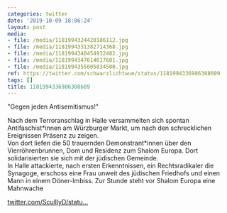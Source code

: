 ```yaml
---
categories: twitter
date: '2019-10-09 18:06:24'
layout: post
media:
- file: /media/1181994324420186112.jpg
- file: /media/1181994331382714368.jpg
- file: /media/1181994340454932482.jpg
- file: /media/1181994347614617601.jpg
- file: /media/1181994355005034500.jpg
ref: https://twitter.com/schwarzlichtwue/status/1181994336986308609
tags: []
title: 1181994336986308609
---
```

"Gegen jeden Antisemitismus!"



Nach dem Terroranschlag in Halle versammelten sich spontan Antifaschist\*innen am Würzburger Markt, um nach den schrecklichen Ereignissen Präsenz zu zeigen.  
Von dort liefen die 50 trauernden Demonstrant\*innen über den Vierröhrenbrunnen, Dom und Residenz zum Shalom Europa. Dort solidarisierten sie sich mit der jüdischen Gemeinde.  
In Halle attackierte, nach ersten Erkenntnissen, ein Rechtsradikaler die Synagoge, erschoss eine Frau unweit des jüdischen Friedhofs und einen Mann in einem Döner-Imbiss. 
Zur Stunde steht vor Shalom Europa eine Mahnwache

[twitter.com/SculllyD/statu…](https://twitter.com/SculllyD/status/1181993090753732609?s=19) 